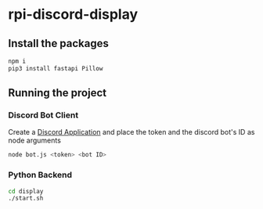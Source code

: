 # rpi-discord-display

## Install the packages
```sh
npm i
pip3 install fastapi Pillow
```

## Running the project
### Discord Bot Client
Create a [Discord Application](https://discord.com/developers/applications) and place the token and the discord bot's ID as node arguments
```sh
node bot.js <token> <bot ID>
```

### Python Backend
```sh
cd display
./start.sh
```
